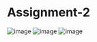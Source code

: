 # Assignment-2
![image](https://user-images.githubusercontent.com/81482031/122933320-2c79e400-d38c-11eb-9c7d-192b9ccb38c8.png)
![image](https://user-images.githubusercontent.com/81482031/122934309-0b65c300-d38d-11eb-83c9-5ab79f51c9d4.png)
![image](https://user-images.githubusercontent.com/81482031/122934503-33552680-d38d-11eb-8e50-e23dcbfa2692.png)
